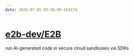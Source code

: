 ```yaml
---
date: 2025-07-05 05:58:00.164174
---
```


# [e2b-dev/E2B](https://github.com/e2b-dev/E2B)

run AI-generated code in secure cloud sandboxes via SDKs